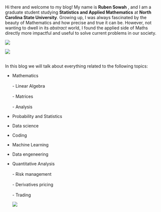 Hi there and welcome to my blog! My name is **Ruben Sowah** , and I am a graduate student studying **Statistics and Applied Mathematics** at __North Carolina State University__. Growing up, I was always fascinated by the beauty of Mathematics and how precise and true it can be. However, not wanting to dwell in its *abstract* world, I found the applied side of Maths directly more impactful and useful to solve current problems in our society. 

![](https://thumbs.dreamstime.com/z/big-data-science-analysis-business-technology-concept-virtual-screen-big-data-science-analysis-business-technology-concept-145015243.jpg)

![](https://thumbs.dreamstime.com/z/machine-learning-data-analysis-concept-businessman-programmer-abstract-symbol-chip-text-connected-represented-104699049.jpg)

<br>
In this blog we will talk about everything related to the following topics:

* Mathematics <br>  
       - Linear Algebra <br>    
       - Matrices <br>  
       - Analysis <br>  
       
* Probability and Statistics <br> 

* Data science <br> 

* Coding <br>  

* Machine Learning <br>  

* Data engeneering <br>  

* Quantitative Analysis <br>  
        - Risk management <br>  
        - Derivatives pricing <br>  
        - Trading <br>  
  
  ![](C:\Users\17043\Pictures.png)
